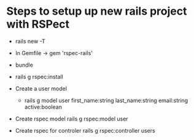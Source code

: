 # Steps to setup up new rails project with RSPect

- rails new <project-name> -T
- In Gemfile ->  gem 'rspec-rails'
- bundle
- rails g rspec:install

- Create a user model
  - rails g model user first_name:string last_name:string email:string active:boolean

- Create rspec model
  rails g rspec:model user 

- Create rspec for controler
  rails g rspec:controller users